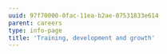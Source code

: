 ```yaml
---
uuid: 97f70000-0fac-11ea-b2ae-07531833e614
parent: careers
type: info-page
title: 'Training, development and growth'
---
```


